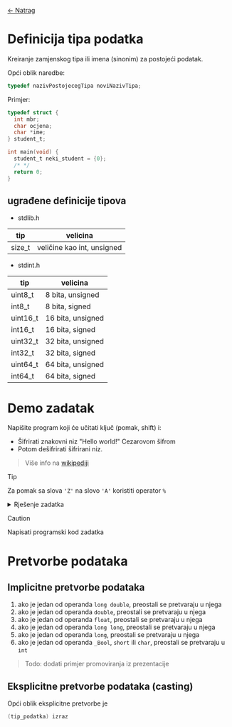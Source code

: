 [← Natrag](..)

# Definicija tipa podatka

Kreiranje zamjenskog tipa ili imena (sinonim) za postojeći podatak.

Opći oblik naredbe:
```c
typedef nazivPostojecegTipa noviNazivTipa;
```

Primjer:
```c
typedef struct {
  int mbr;
  char ocjena;
  char *ime;
} student_t;

int main(void) {
  student_t neki_student = {0};
  /* */
  return 0;
}
```

## ugrađene definicije tipova

- stdlib.h

|tip|velicina|
|-|-|
|size_t|veličine kao int, unsigned|


- stdint.h

|tip|velicina|
|-|-|
|uint8_t|8 bita, unsigned|
|int8_t|8 bita, signed|
|uint16_t|16 bita, unsigned|
|int16_t|16 bita, signed|
|uint32_t|32 bita, unsigned|
|int32_t|32 bita, signed|
|uint64_t|64 bita, unsigned|
|int64_t|64 bita, signed|


# Demo zadatak
Napišite program koji će učitati ključ (pomak, shift) i:
 - Šifrirati znakovni niz "Hello world!" Cezarovom šifrom
 - Potom dešifrirati šifrirani niz.

> Više info na [wikipediji](https://en.wikipedia.org/wiki/Caesar_cipher)

> [!tip]
> Za pomak sa slova `'Z'` na slovo `'A'` koristiti operator `%`

<details>
  <summary>Rješenje zadatka</summary>

  ```c
  #include <stdio.h>
#include <stdlib.h>
#include <string.h>

// Prvi i zadnji printable char
#define FIRST_PC ' '
#define LAST_PC  '~'

int main() {
    char text[50] = "Hello, Wordl!";
    int offset = 0;
    printf("Upisi kljuc (offset): ");
    scanf("%d", &offset);

    size_t PRINTS_LEN = FIRST_PC - LAST_PC + 1;

    char cypher[100] = {0};
    for (size_t i = 0; i < strlen(text); i++) {
        cypher[i] = FIRST_PC + ((text[i] - FIRST_PC) + offset) % PRINTS_LEN;
    }

    printf("Coded: %s\n", cypher);

    char decoded[100] = {0};
    offset *= -1;
    for (size_t i = 0; i < strlen(cypher); i++) {
        decoded[i] = FIRST_PC + ((cypher[i] - FIRST_PC) + offset + PRINTS_LEN) % PRINTS_LEN;
    }

    printf("Decoded: %s\n", decoded);

    return 0;
}
  ```

</details>

> [!caution]
> Napisati programski kod zadatka

# Pretvorbe podataka


## Implicitne pretvorbe podataka

1. ako je jedan od operanda `long double`, preostali se pretvaraju u njega
1. ako je jedan od operanda `double`, preostali se pretvaraju u njega
1. ako je jedan od operanda `float`, preostali se pretvaraju u njega
1. ako je jedan od operanda `long long`, preostali se pretvaraju u njega
1. ako je jedan od operanda `long`, preostali se pretvaraju u njega
1. ako je jedan od operanda `_Bool`, `short` ili `char`, preostali se pretvaraju u `int`

> Todo: dodati primjer promoviranja iz prezentacije

## Eksplicitne pretvorbe podataka (casting)

Opći oblik eksplicitne pretvorbe je
```c
(tip_podatka) izraz
```

